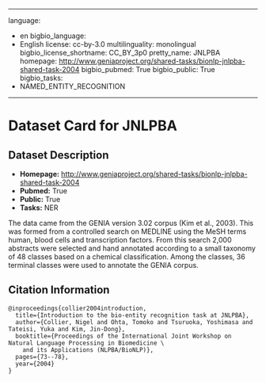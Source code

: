 
---
language: 
- en
bigbio_language: 
- English
license: cc-by-3.0
multilinguality: monolingual
bigbio_license_shortname: CC_BY_3p0
pretty_name: JNLPBA
homepage: http://www.geniaproject.org/shared-tasks/bionlp-jnlpba-shared-task-2004
bigbio_pubmed: True
bigbio_public: True
bigbio_tasks: 
- NAMED_ENTITY_RECOGNITION
---


# Dataset Card for JNLPBA

## Dataset Description

- **Homepage:** http://www.geniaproject.org/shared-tasks/bionlp-jnlpba-shared-task-2004
- **Pubmed:** True
- **Public:** True
- **Tasks:** NER


The data came from the GENIA version 3.02 corpus (Kim et al., 2003).
This was formed from a controlled search on MEDLINE using the MeSH terms human, blood cells and transcription factors.
From this search 2,000 abstracts were selected and hand annotated according to a small taxonomy of 48 classes based on
a chemical classification. Among the classes, 36 terminal classes were used to annotate the GENIA corpus.



## Citation Information

```
@inproceedings{collier2004introduction,
  title={Introduction to the bio-entity recognition task at JNLPBA},
  author={Collier, Nigel and Ohta, Tomoko and Tsuruoka, Yoshimasa and Tateisi, Yuka and Kim, Jin-Dong},
  booktitle={Proceedings of the International Joint Workshop on Natural Language Processing in Biomedicine \
    and its Applications (NLPBA/BioNLP)},
  pages={73--78},
  year={2004}
}
```
